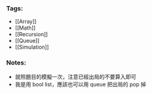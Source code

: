 ### Tags:
- [[Array]]
- [[Math]]
- [[Recursion]]
- [[Queue]]
- [[Simulation]]
### Notes:
- 就照題目的模擬一次，注意已經出局的不要算入即可
- 我是用 bool list，應該也可以用 queue 把出局的 pop 掉